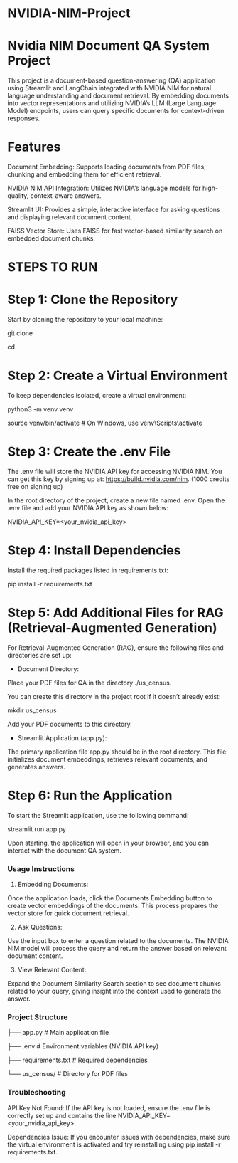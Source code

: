 # NVIDIA-NIM-Project
# Nvidia NIM Document QA System Project

This project is a document-based question-answering (QA) application using Streamlit and LangChain integrated with NVIDIA NIM for natural language understanding and document retrieval. By embedding documents into vector representations and utilizing NVIDIA’s LLM (Large Language Model) endpoints, users can query specific documents for context-driven responses.

# Features
Document Embedding: Supports loading documents from PDF files, chunking and embedding them for efficient retrieval.

NVIDIA NIM API Integration: Utilizes NVIDIA’s language models for high-quality, context-aware answers.

Streamlit UI: Provides a simple, interactive interface for asking questions and displaying relevant document content.

FAISS Vector Store: Uses FAISS for fast vector-based similarity search on embedded document chunks.


# STEPS TO RUN
# Step 1: Clone the Repository

Start by cloning the repository to your local machine:

git clone <repository-url>

cd <repository-directory>

# Step 2: Create a Virtual Environment

To keep dependencies isolated, create a virtual environment:

python3 -m venv venv

source venv/bin/activate    # On Windows, use venv\Scripts\activate

# Step 3: Create the .env File

The .env file will store the NVIDIA API key for accessing NVIDIA NIM. You can get this key by signing up at: https://build.nvidia.com/nim. (1000 credits free on signing up)

In the root directory of the project, create a new file named .env. Open the .env file and add your NVIDIA API key as shown below:

NVIDIA_API_KEY=<your_nvidia_api_key>

# Step 4: Install Dependencies

Install the required packages listed in requirements.txt:

pip install -r requirements.txt

# Step 5: Add Additional Files for RAG (Retrieval-Augmented Generation)

For Retrieval-Augmented Generation (RAG), ensure the following files and directories are set up:

- Document Directory:

Place your PDF files for QA in the directory ./us_census.

You can create this directory in the project root if it doesn’t already exist:

mkdir us_census

Add your PDF documents to this directory.

- Streamlit Application (app.py):

The primary application file app.py should be in the root directory. This file initializes document embeddings, retrieves relevant documents, and generates answers.

# Step 6: Run the Application
To start the Streamlit application, use the following command:

streamlit run app.py

Upon starting, the application will open in your browser, and you can interact with the document QA system.



### Usage Instructions

1. Embedding Documents:

Once the application loads, click the Documents Embedding button to create vector embeddings of the documents. This process prepares the vector store for quick document retrieval.

2. Ask Questions:

Use the input box to enter a question related to the documents. The NVIDIA NIM model will process the query and return the answer based on relevant document content.

3. View Relevant Content:

Expand the Document Similarity Search section to see document chunks related to your query, giving insight into the context used to generate the answer.

### Project Structure

├── app.py               # Main application file

├── .env                 # Environment variables (NVIDIA API key)

├── requirements.txt     # Required dependencies

└── us_census/           # Directory for PDF files

### Troubleshooting

API Key Not Found: If the API key is not loaded, ensure the .env file is correctly set up and contains the line NVIDIA_API_KEY=<your_nvidia_api_key>.

Dependencies Issue: If you encounter issues with dependencies, make sure the virtual environment is activated and try reinstalling using pip install -r requirements.txt.
